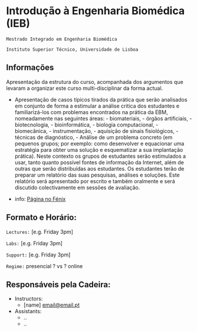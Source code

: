 
# Introdução à Engenharia Biomédica (IEB)
```Mestrado Integrado em Engenharia Biomédica```

```Instituto Superior Técnico, Universidade de Lisboa```

## Informações

Apresentação da estrutura do curso, acompanhada dos argumentos que levaram a organizar este curso multi-disciplinar da forma actual.  

- Apresentação de casos típicos tirados da prática que serão analisados em conjunto de forma a estimular a análise critica dos estudantes e familiarizá-los com problemas encontrados na prática da EBM, nomeadamente nas seguintes áreas:  - biomateriais,  - órgãos artificiais,  - biotecnologia,  - bioinformática,  - biologia computacional,  - biomecânica,  - instrumentação, - aquisição de sinais fisiológicos,  - técnicas de diagnóstico,  - Análise de um problema concreto (em pequenos grupos; por exemplo: como desenvolver e equacionar uma estratégia para obter uma solução e esquematizar a sua implantação prática). Neste contexto os grupos de estudantes serão estimulados a usar, tanto quanto possível fontes de informação da Internet, além de outras que serão distribuídas aos estudantes. Os estudantes terão de preparar um relatório das suas pesquisas, análises e soluções. Este relatório será apresentado por escrito e também oralmente e será discutido colectivamente em sessões de avaliação.

+ info: [Página no Fénix](https://fenix.tecnico.ulisboa.pt/disciplinas/IEB/2009-2010/1-semestre/pagina-inicial)

## Formato e Horário:

`Lectures:` [e.g. Friday 3pm]

`Labs:` [e.g. Friday 3pm]

`Support:` [e.g. Friday 3pm]

`Regime:` presencial ? vs ? online


## Responsáveis pela Cadeira:
 - Instructors: 
   - [name] [email@email.pt](mailto:email@email.pt)
 - Assistants:
   - ..
   - ..
